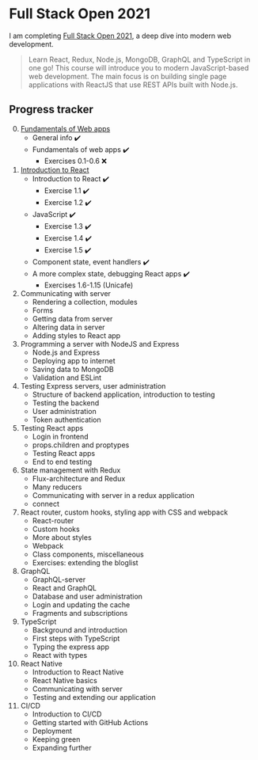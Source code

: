 # Full Stack Open 2021

I am completing [Full Stack Open 2021](https://fullstackopen.com/en/), a deep dive into modern web development.

> Learn React, Redux, Node.js, MongoDB, GraphQL and TypeScript in one go! This course will introduce you to modern JavaScript-based web development. The main focus is on building single page applications with ReactJS that use REST APIs built with Node.js.

## Progress tracker

0. [Fundamentals of Web apps](https://fullstackopen.com/en/part0)
    - General info ✔️
    - Fundamentals of web apps ✔️
        - Exercises 0.1-0.6 ❌
1. [Introduction to React](https://fullstackopen.com/en/part1)
    - Introduction to React ✔️
        - Exercise 1.1 ✔️
        - Exercise 1.2 ✔️
    - JavaScript ✔️
        - Exercise 1.3 ✔️
        - Exercise 1.4 ✔️
        - Exercise 1.5 ✔️
    - Component state, event handlers ✔️
    - A more complex state, debugging React apps ✔️
        - Exercises 1.6-1.15 \(Unicafe\)
2. Communicating with server
    - Rendering a collection, modules
    - Forms
    - Getting data from server
    - Altering data in server
    - Adding styles to React app
3. Programming a server with NodeJS and Express
    - Node.js and Express
    - Deploying app to internet
    - Saving data to MongoDB
    - Validation and ESLint
4. Testing Express servers, user administration
    - Structure of backend application, introduction to testing
    - Testing the backend
    - User administration
    - Token authentication
5. Testing React apps
    - Login in frontend
    - props.children and proptypes
    - Testing React apps
    - End to end testing
6. State management with Redux
    - Flux-architecture and Redux
    - Many reducers
    - Communicating with server in a redux application
    - connect
7. React router, custom hooks, styling app with CSS and webpack
    - React-router
    - Custom hooks
    - More about styles
    - Webpack
    - Class components, miscellaneous
    - Exercises: extending the bloglist
8. GraphQL
    - GraphQL-server
    - React and GraphQL
    - Database and user administration
    - Login and updating the cache
    - Fragments and subscriptions
9. TypeScript
    - Background and introduction
    - First steps with TypeScript
    - Typing the express app
    - React with types
10. React Native
    - Introduction to React Native
    - React Native basics
    - Communicating with server
    - Testing and extending our application
11. CI/CD
    - Introduction to CI/CD
    - Getting started with GitHub Actions
    - Deployment
    - Keeping green
    - Expanding further